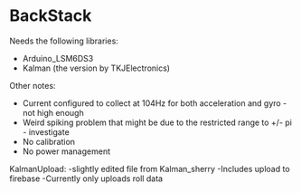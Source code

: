 # BackStack

Needs the following libraries:
- Arduino_LSM6DS3
- Kalman (the version by TKJElectronics)

Other notes:
- Current configured to collect at 104Hz for both acceleration and gyro - not high enough
- Weird spiking problem that might be due to the restricted range to +/- pi - investigate
- No calibration
- No power management


KalmanUpload:
 -slightly edited file from Kalman_sherry
 -Includes upload to firebase
 -Currently only uploads roll data
